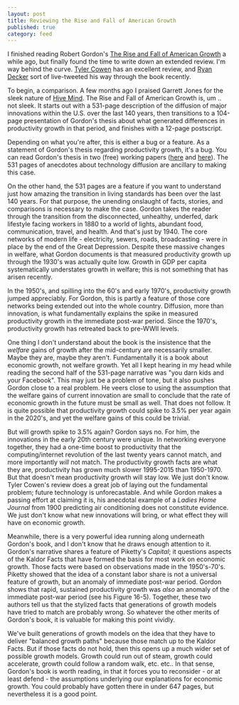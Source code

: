 ```yaml
---
layout: post
title: Reviewing the Rise and Fall of American Growth
published: true
category: feed
---
```


I finished reading Robert Gordon's [The Rise and Fall of American Growth](http://amzn.to/1Sb860J) a while ago, but finally found the time to write down an extended review. I'm way behind the curve. [Tyler Cowen](https://www.foreignaffairs.com/reviews/review-essay/2016-02-15/innovation-over) has an excellent review, and [Ryan Decker](https://twitter.com/UpdatedPriors) sort of live-tweeted his way through the book recently.

To begin, a comparison. A few months ago I praised Garrett Jones for the sleek nature of [Hive Mind](http://amzn.to/1UQCXV6). The Rise and Fall of American Growth is, um .. not sleek. It starts out with a 531-page description of the diffusion of major innovations within the U.S. over the last 140 years, then transitions to a 104-page presentation of Gordon's thesis about what generated differences in productivity growth in that period, and finishes with a 12-page postscript.

Depending on what you're after, this is either a bug or a feature. As a statement of Gordon's thesis regarding productivity growth, it's a bug. You can read Gordon's thesis in two (free) working papers ([here](http://economics.weinberg.northwestern.edu/robert-gordon/Is%20US%20Economic%20Growth%20Over.pdf) and [here](http://economics.weinberg.northwestern.edu/robert-gordon/NBER%20P383F%20Sequel_140126.pdf)). The 531 pages of anecdotes about technology diffusion are ancillary to making this case.

On the other hand, the 531 pages are a feature if you want to understand just how amazing the transition in living standards has been over the last 140 years. For that purpose, the unending onslaught of facts, stories, and comparisons is necessary to make the case. Gordon takes the reader through the transition from the disconnected, unhealthy, underfed, dark lifestyle facing workers in 1880 to a world of lights, abundant food, communication, travel, and health. And that's just by 1940. The core networks of modern life - electricity, sewers, roads, broadcasting - were in place by the end of the Great Depression. Despite these massive changes in welfare, what Gordon documents is that measured productivity growth up through the 1930's was actually quite low. Growth in GDP per capita systematically understates growth in welfare; this is not something that has arisen recently. 

In the 1950's, and spilling into the 60's and early 1970's, productivity growth jumped appreciably. For Gordon, this is partly a feature of those core networks being extended out into the whole country. Diffusion, more than innovation, is what fundamentally explains the spike in measured productivity growth in the immediate post-war period. Since the 1970's, productivity growth has retreated back to pre-WWII levels.

One thing I don't understand about the book is the insistence that the *welfare* gains of growth after the mid-century are necessarily smaller. Maybe they are, maybe they aren't. Fundamentally it is a book about economic growth, not welfare growth. Yet all I kept hearing in my head while reading the second half of the 531-page narrative was "you darn kids and your Facebook". This may just be a problem of tone, but it also pushes Gordon close to a real problem. He veers close to using the assumption that the welfare gains of current innovation are small to conclude that the rate of economic growth in the future must be small as well. That does not follow. It is quite possible that productivity growth could spike to 3.5% per year again in the 2020's, and yet the welfare gains of this could be trivial. 

But will growth spike to 3.5% again? Gordon says no. For him, the innovations in the early 20th century were unique. In networking everyone together, they had a one-time boost to productivity that the computing/internet revolution of the last twenty years cannot match, and more importantly *will* not match. The productivity growth facts are what they are, productivity has grown much slower 1995-2015 than 1950-1970. But that doesn't mean productivity growth will stay low. We just don't know. Tyler Cowen's review does a great job of laying out the fundamental problem; future technology is unforecastable. And while Gordon makes a passing effort at claiming it is, his anecdotal example of a *Ladies Home Journal* from 1900 predicting air conditioning does not constitute evidence. We just don't know what new innovations will bring, or what effect they will have on economic growth. 

Meanwhile, there is a very powerful idea running along underneath Gordon's book, and I don't know that he draws enough attention to it. Gordon's narrative shares a feature of Piketty's *Capital*; it questions aspects of the Kaldor Facts that have formed the basis for most work on economic growth. Those facts were based on observations made in the 1950's-70's. Piketty showed that the idea of a constant labor share is not a universal feature of growth, but an anomaly of immediate post-war period. Gordon shows that rapid, sustained productivity growth was *also* an anomaly of the immediate post-war period (see his Figure 16-5). Together, these two authors tell us that the stylized facts that generations of growth models have tried to match are probably wrong. So whatever the other merits of Gordon's book, it is valuable for making this point vividly.

We've built generations of growth models on the idea that they have to deliver "balanced growth paths" because those match up to the Kaldor Facts. But if those facts do not hold, then this opens up a much wider set of possible growth models. Growth could run out of steam, growth could accelerate, growth could follow a random walk, etc. etc.. In that sense, Gordon's book is worth reading, in that it forces you to reconsider - or at least defend - the assumptions underlying our explanations for economic growth. You could probably have gotten there in under 647 pages, but nevertheless it is a good point. 

